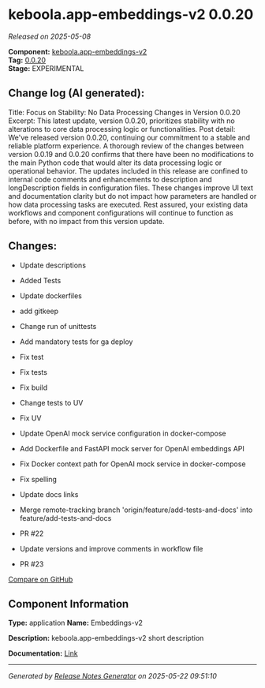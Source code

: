 #  keboola.app-embeddings-v2 0.0.20

_Released on 2025-05-08_

**Component:** [keboola.app-embeddings-v2](https://github.com/keboola/component-embeddings-v2)  
**Tag:** [0.0.20](https://github.com/keboola/component-embeddings-v2/releases/tag/0.0.20)  
**Stage:** EXPERIMENTAL


## Change log (AI generated):
Title: Focus on Stability: No Data Processing Changes in Version 0.0.20
Excerpt: This latest update, version 0.0.20, prioritizes stability with no alterations to core data processing logic or functionalities.
Post detail:
We've released version 0.0.20, continuing our commitment to a stable and reliable platform experience.
A thorough review of the changes between version 0.0.19 and 0.0.20 confirms that there have been no modifications to the main Python code that would alter its data processing logic or operational behavior. The updates included in this release are confined to internal code comments and enhancements to description and longDescription fields in configuration files. These changes improve UI text and documentation clarity but do not impact how parameters are handled or how data processing tasks are executed.
Rest assured, your existing data workflows and component configurations will continue to function as before, with no impact from this version update.



## Changes:



- Update descriptions 




- Added Tests 






- Update dockerfiles 




- add gitkeep 




- Change run of unittests 




- Add mandatory tests for ga deploy 




- Fix test 




- Fix tests 




- Fix build 




















- Change tests to UV 




- Fix UV 




- Update OpenAI mock service configuration in docker-compose 




- Add Dockerfile and FastAPI mock server for OpenAI embeddings API 




- Fix Docker context path for OpenAI mock service in docker-compose 




































- Fix spelling 




- Update docs links 






- Merge remote-tracking branch 'origin/feature/add-tests-and-docs' into feature/add-tests-and-docs 




- PR #22 




- Update versions and improve comments in workflow file 




- PR #23 



[Compare on GitHub](https://github.com/keboola/component-embeddings-v2/compare/0.0.19...0.0.20)



## Component Information
**Type:** application
**Name:** Embeddings-v2

**Description:** keboola.app-embeddings-v2 short description


**Documentation:** [Link](https://github.com/keboola/component-embeddings-v2/blob/master/README.md)



---
_Generated by [Release Notes Generator](https://github.com/keboola/release-notes-generator)
on 2025-05-22 09:51:10_
